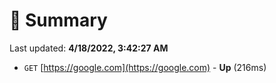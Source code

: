 # 📖 Summary
Last updated: **4/18/2022, 3:42:27 AM**

- `GET` [https://google.com](https://google.com) - **Up** (216ms)
